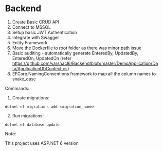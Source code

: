 # Backend
1. Create Basic CRUD API
2. Connect to MSSQL 
3. Setup basic JWT Authentication
4. Integrate with Swagger
5. Entity Framework
6. Move the Dockerfile to root folder as there was minor path issue
7. Basic auditing - automatically generate EnteredBy, UpdatedBy, EnteredOn, UpdatedOn (refer https://github.com/varshacl6/Backend/blob/master/DemoApplication/Data/ApplicationDbContext.cs)
8. EFCore.NamingConventions framework to map all the column names to snake_case

Commands:

1. Create migrations:

```dotnet ef migrations add <migration_name>```

2. Run migrations:

```dotnet ef database update```

Note:

This project uses ASP.NET 6 version
